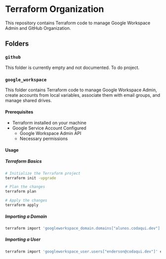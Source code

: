 # Terraform Organization

This repository contains Terraform code to manage Google Workspace Admin and GitHub Organization.

## Folders

### `github`

This folder is currently empty and not documented. To do project.

### `google_workspace`

This folder contains Terraform code to manage Google Workspace Admin, create accounts from local variables, associate them with email groups, and manage shared drives.

#### Prerequisites

- Terraform installed on your machine
- Google Service Account Configured
   - Google Workspace Admin API
   - Necessary permissions

#### Usage

##### Terraform Basics

```bash
# Initialize the Terraform project
terraform init -upgrade

# Plan the changes
terraform plan

# Apply the changes
terraform apply
```

##### Importing a Domain

```bash
terraform import 'googleworkspace_domain.domains["alunos.codaqui.dev"]' alunos.codaqui.dev
```

##### Importing a User
   
```bash
terraform import 'googleworkspace_user.users["enderson@codaqui.dev"]' enderson@codaqui.dev
```
